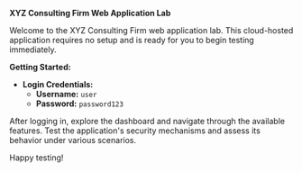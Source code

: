**XYZ Consulting Firm Web Application Lab**

Welcome to the XYZ Consulting Firm web application lab. This cloud-hosted application requires no setup and is ready for you to begin testing immediately.

**Getting Started:**
- **Login Credentials:**
  - **Username:** `user`
  - **Password:** `password123`

After logging in, explore the dashboard and navigate through the available features. Test the application's security mechanisms and assess its behavior under various scenarios.

Happy testing!